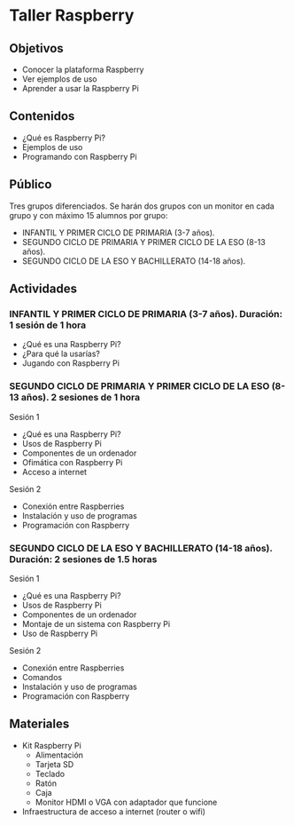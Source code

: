 # Taller Raspberry

## Objetivos

* Conocer la plataforma Raspberry
* Ver ejemplos de uso
* Aprender a usar la Raspberry Pi

## Contenidos

* ¿Qué es Raspberry Pi?
* Ejemplos de uso
* Programando con Raspberry Pi


## Público

Tres grupos diferenciados. Se harán dos grupos con un monitor en cada grupo y con
máximo 15 alumnos por grupo:
- INFANTIL Y PRIMER CICLO DE PRIMARIA (3-7 años).
- SEGUNDO CICLO DE PRIMARIA Y PRIMER CICLO DE LA ESO (8-13 años).
- SEGUNDO CICLO DE LA ESO Y BACHILLERATO (14-18 años).


## Actividades


### INFANTIL Y PRIMER CICLO DE PRIMARIA (3-7 años). Duración: 1 sesión de 1 hora

* ¿Qué es una Raspberry Pi?
* ¿Para qué la usarías?
* Jugando con Raspberry Pi

### SEGUNDO CICLO DE PRIMARIA Y PRIMER CICLO DE LA ESO (8-13 años). 2 sesiones de 1 hora

Sesión 1

* ¿Qué es una Raspberry Pi?
* Usos de Raspberry Pi
* Componentes de un ordenador
* Ofimática con Raspberry Pi
* Acceso a internet

Sesión 2
* Conexión entre Raspberries
* Instalación y uso de programas
* Programación con Raspberry


### SEGUNDO CICLO DE LA ESO Y BACHILLERATO (14-18 años). Duración: 2 sesiones de 1.5 horas

Sesión 1

* ¿Qué es una Raspberry Pi?
* Usos de Raspberry Pi
* Componentes de un ordenador
* Montaje de un sistema con Raspberry Pi
* Uso de Raspberry Pi

Sesión 2
* Conexión entre Raspberries
* Comandos
* Instalación y uso de programas
* Programación con Raspberry

## Materiales

* Kit Raspberry Pi
    * Alimentación
    * Tarjeta SD
    * Teclado
    * Ratón
    * Caja
    * Monitor HDMI o VGA con adaptador que funcione
* Infraestructura de acceso a internet (router o wifi)

